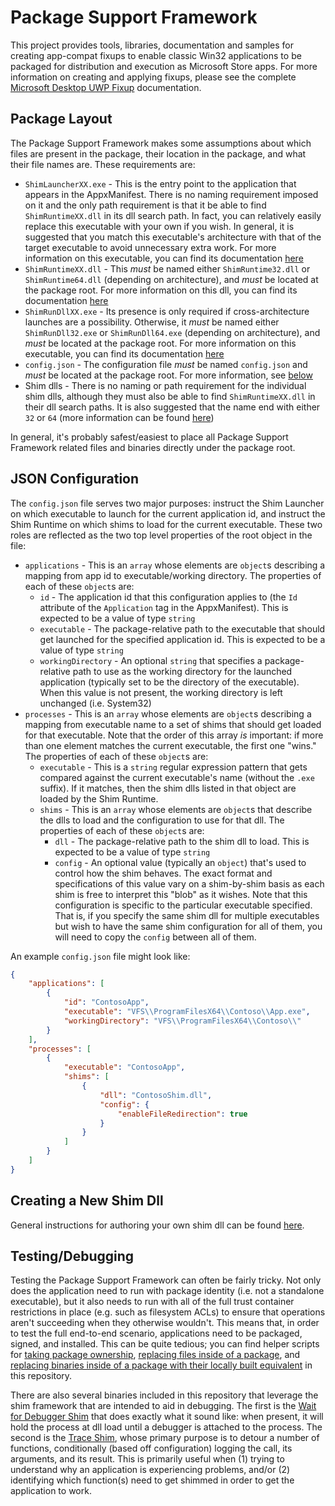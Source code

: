 # Package Support Framework

This project provides tools, libraries, documentation and samples for creating app-compat fixups to enable classic Win32 applications to be packaged for distribution and execution as Microsoft Store apps.  For more information on creating and applying fixups, please see the complete [Microsoft Desktop UWP Fixup](https://docs.microsoft.com/windows/uwp/porting/desktop-to-uwp-fix) documentation.

## Package Layout
The Package Support Framework makes some assumptions about which files are present in the package, their location in the package, and what their file names are. These requirements are:

* `ShimLauncherXX.exe` - This is the entry point to the application that appears in the AppxManifest. There is no naming requirement imposed on it and the only path requirement is that it be able to find `ShimRuntimeXX.dll` in its dll search path. In fact, you can relatively easily replace this executable with your own if you wish. In general, it is suggested that you match this executable's architecture with that of the target executable to avoid unnecessary extra work. For more information on this executable, you can find its documentation [here](ShimLauncher/readme.md)
* `ShimRuntimeXX.dll` - This _must_ be named either `ShimRuntime32.dll` or `ShimRuntime64.dll` (depending on architecture), and _must_ be located at the package root. For more information on this dll, you can find its documentation [here](ShimRuntime/readme.md)
* `ShimRunDllXX.exe` - Its presence is only required if cross-architecture launches are a possibility. Otherwise, it _must_ be named either `ShimRunDll32.exe` or `ShimRunDll64.exe` (depending on architecture), and _must_ be located at the package root. For more information on this executable, you can find its documentation [here](ShimRunDll/readme.md)
* `config.json` - The configuration file _must_ be named `config.json` and _must_ be located at the package root. For more information, see [below](#JSON%20Configuration)
* Shim dlls - There is no naming or path requirement for the individual shim dlls, although they must also be able to find `ShimRuntimeXX.dll` in their dll search paths. It is also suggested that the name end with either `32` or `64` (more information can be found [here](ShimRuntime/readme.md#Shim%20Loading))

In general, it's probably safest/easiest to place all Package Support Framework related files and binaries directly under the package root.

## JSON Configuration
The `config.json` file serves two major purposes: instruct the Shim Launcher on which executable to launch for the current application id, and instruct the Shim Runtime on which shims to load for the current executable. These two roles are reflected as the two top level properties of the root object in the file:

* `applications` - This is an `array` whose elements are `object`s describing a mapping from app id to executable/working directory. The properties of each of these `object`s are:
  * `id` - The application id that this configuration applies to (the `Id` attribute of the `Application` tag in the AppxManifest). This is expected to be a value of type `string`
  * `executable` - The package-relative path to the executable that should get launched for the specified application id. This is expected to be a value of type `string`
  * `workingDirectory` - An optional `string` that specifies a package-relative path to use as the working directory for the launched application (typically set to be the directory of the executable). When this value is not present, the working directory is left unchanged (i.e. System32)
* `processes` - This is an `array` whose elements are `object`s describing a mapping from executable name to a set of shims that should get loaded for that executable. Note that the order of this array _is_ important: if more than one element matches the current executable, the first one "wins." The properties of each of these `object`s are:
  * `executable` - This is a `string` regular expression pattern that gets compared against the current executable's name (without the `.exe` suffix). If it matches, then the shim dlls listed in that object are loaded by the Shim Runtime.
  * `shims` - This is an `array` whose elements are `object`s that describe the dlls to load and the configuration to use for that dll. The properties of each of these `object`s are:
    * `dll` - The package-relative path to the shim dll to load. This is expected to be a value of type `string`
    * `config` - An optional value (typically an `object`) that's used to control how the shim behaves. The exact format and specifications of this value vary on a shim-by-shim basis as each shim is free to interpret this "blob" as it wishes. Note that this configuration is specific to the particular executable specified. That is, if you specify the same shim dll for multiple executables but wish to have the same shim configuration for all of them, you will need to copy the `config` between all of them.

An example `config.json` file might look like:

```json
{
    "applications": [
        {
            "id": "ContosoApp",
            "executable": "VFS\\ProgramFilesX64\\Contoso\\App.exe",
            "workingDirectory": "VFS\\ProgramFilesX64\\Contoso\\"
        }
    ],
    "processes": [
        {
            "executable": "ContosoApp",
            "shims": [
                {
                    "dll": "ContosoShim.dll",
                    "config": {
                        "enableFileRedirection": true
                    }
                }
            ]
        }
    ]
}
```

## Creating a New Shim Dll
General instructions for authoring your own shim dll can be found [here](Authoring.md).

## Testing/Debugging
Testing the Package Support Framework can often be fairly tricky. Not only does the application need to run with package identity (i.e. not a standalone executable), but it also needs to run with all of the full trust container restrictions in place (e.g. such as filesystem ACLs) to ensure that operations aren't succeeding when they otherwise wouldn't. This means that, in order to test the full end-to-end scenario, applications need to be packaged, signed, and installed. This can be quite tedious; you can find helper scripts for [taking package ownership](tests/scripts/TakePackageOwnership.ps1), [replacing files inside of a package](tests/scripts/ReplacePackageFiles.ps1), and [replacing binaries inside of a package with their locally built equivalent](tests/scripts/ReplacePackageShimBinaries.ps1) in this repository.

There are also several binaries included in this repository that leverage the shim framework that are intended to aid in debugging. The first is the [Wait for Debugger Shim](tests/shims/WaitForDebuggerShim/readme.md) that does exactly what it sound like: when present, it will hold the process at dll load until a debugger is attached to the process. The second is the [Trace Shim](tests/shims/TraceShim/readme.md), whose primary purpose is to detour a number of functions, conditionally (based off configuration) logging the call, its arguments, and its result. This is primarily useful when (1) trying to understand why an application is experiencing problems, and/or (2) identifying which function(s) need to get shimmed in order to get the application to work.
